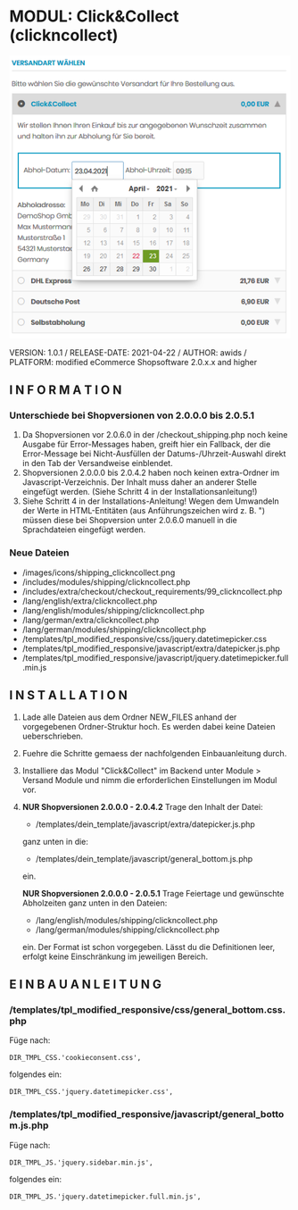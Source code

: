 # MODUL: Click&Collect (clickncollect)
<img src="https://raw.githubusercontent.com/awids-modules/clickncollect/main/images/clickncollect.png" alt="Click&Collect" />

VERSION: 1.0.1 / RELEASE-DATE: 2021-04-22 / AUTHOR: awids / PLATFORM: modified eCommerce Shopsoftware 2.0.x.x and higher


## I N F O R M A T I O N 

### Unterschiede bei Shopversionen von 2.0.0.0 bis 2.0.5.1

1. Da Shopversionen vor 2.0.6.0 in der /checkout_shipping.php noch keine Ausgabe für Error-Messages haben, greift hier ein Fallback, der die Error-Message bei Nicht-Ausfüllen der Datums-/Uhrzeit-Auswahl direkt in den Tab der Versandweise einblendet.
2. Shopversionen 2.0.0.0 bis 2.0.4.2 haben noch keinen extra-Ordner im Javascript-Verzeichnis. Der Inhalt muss daher an anderer Stelle eingefügt werden. (Siehe    Schritt 4 in der Installationsanleitung!)
3. Siehe Schritt 4 in der Installations-Anleitung! Wegen dem Umwandeln der Werte in HTML-Entitäten (aus Anführungszeichen wird z. B. &quot;) müssen diese  bei Shopversion unter 2.0.6.0 manuell in die Sprachdateien eingefügt werden.

### Neue Dateien

- /images/icons/shipping_clickncollect.png
- /includes/modules/shipping/clickncollect.php
- /includes/extra/checkout/checkout_requirements/99_clickncollect.php
- /lang/english/extra/clickncollect.php
- /lang/english/modules/shipping/clickncollect.php
- /lang/german/extra/clickncollect.php
- /lang/german/modules/shipping/clickncollect.php
- /templates/tpl_modified_responsive/css/jquery.datetimepicker.css
- /templates/tpl_modified_responsive/javascript/extra/datepicker.js.php
- /templates/tpl_modified_responsive/javascript/jquery.datetimepicker.full.min.js


## I N S T A L L A T I O N

1. Lade alle Dateien aus dem Ordner NEW_FILES anhand der vorgegebenen Ordner-Struktur hoch. Es werden dabei keine Dateien ueberschrieben.
2. Fuehre die Schritte gemaess der nachfolgenden Einbauanleitung durch.
3. Installiere das Modul "Click&Collect" im Backend unter Module > Versand Module und nimm die erforderlichen Einstellungen im Modul vor.
4. <b>NUR Shopversionen 2.0.0.0 - 2.0.4.2</b>
   Trage den Inhalt der Datei:
   
   - /templates/dein_template/javascript/extra/datepicker.js.php
   
   ganz unten in die:
   
   - /templates/dein_template/javascript/general_bottom.js.php
   
   ein.
   
   <b>NUR Shopversionen 2.0.0.0 - 2.0.5.1</b>
   Trage Feiertage und gewünschte Abholzeiten ganz unten in den Dateien:

   - /lang/english/modules/shipping/clickncollect.php
   - /lang/german/modules/shipping/clickncollect.php

   ein. Der Format ist schon vorgegeben. Lässt du die Definitionen leer, erfolgt keine
   Einschränkung im jeweiligen Bereich.


## E I N B A U A N L E I T U N G

### /templates/tpl_modified_responsive/css/general_bottom.css.php

Füge nach:

    DIR_TMPL_CSS.'cookieconsent.css',

folgendes ein:

    DIR_TMPL_CSS.'jquery.datetimepicker.css',


### /templates/tpl_modified_responsive/javascript/general_bottom.js.php

Füge nach:

    DIR_TMPL_JS.'jquery.sidebar.min.js',

folgendes ein:

    DIR_TMPL_JS.'jquery.datetimepicker.full.min.js',
    
